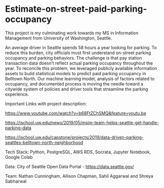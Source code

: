 # Estimate-on-street-paid-parking-occupancy
 This project is my culminating work towards my MS in Information Management from University of Washington, Seattle.

An average driver in Seattle spends 58 hours a year looking for parking. To reduce this burden, city officials must first understand on-street parking occupancy and parking behaviors. The challenge is that pay station transaction data doesn’t reflect actual parking occupancy throughout the year. To reconcile this problem, we leveraged publicly available information assets to build statistical models to predict paid parking occupancy in Belltown North. Our machine learning model, analysis of factors related to occupancy, and documented process is moving the needle toward a citywide system of policies and driver tools that streamline the parking experience. 

Important Links with project description:

https://www.youtube.com/watch?v=b68FtZChSMQ&feature=youtu.be

https://ischool.uw.edu/news/2019/05/msim-team-helps-seattle-get-handle-parking-data

https://ischool.uw.edu/capstone/projects/2019/data-driven-parking-seattles-belltown-north-neighborhood


Tech Stack: Python, PostgreSQL, AWS RDS, Socrata, Jupyter Notebook, Google Colab

Data: City of Seattle Open Data Portal - https://data.seattle.gov/

Team: Nathan Cunningham, Allison Chapman, Sahil Aggarwal and Shreya Sabharwal
